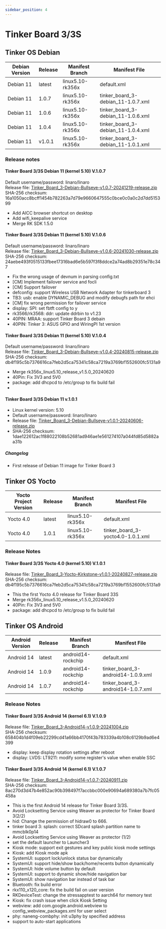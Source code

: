 ```yaml
---
sidebar_position: 4
---
```


# Tinker Board 3/3S
## Tinker OS Debian
|Debian Version|Release|Manifest Branch|Manifest File|
|-|-|-|-|
|Debian 11|latest|linux5.10-rk356x|default.xml|
|Debian 11|1.0.7|linux5.10-rk356x|tinker_board_3-debian_11-1.0.7.xml|
|Debian 11|1.0.6|linux5.10-rk356x|tinker_board_3-debian_11-1.0.6.xml|
|Debian 11|1.0.4|linux5.10-rk356x|tinker_board_3-debian_11-1.0.4.xml|
|Debian 11|v1.0.1|linux5.10-rk356x|tinker_board_3-debian_11-1.0.1.xml|

### Release notes
#### Tinker Board 3/3S Debian 11 (kernel 5.10) V.1.0.7
Default username/password: linaro/linaro  
Release file: [Tinker_Board_3-Debian-Bullseye-v1.0.7-20241219-release.zip](https://dlcdnets.asus.com/pub/ASUS/Embedded_IPC/Tinker%20Board%203/Tinker_Board_3-Debian-Bullseye-v1.0.7-20241219-release.zip?model=Tinker%20Board%203)  
SHA-256 checksum: 16a1050acc8bcff1454b782263a7d79e9660647555c0bce0c0a0c2d7dd515399
- Add AICC browser shortcut on desktop
- Add wifi_keepalive service
- Merge RK SDK 1.5.0

#### Tinker Board 3/3S Debian 11 (kernel 5.10) V.1.0.6
Default username/password: linaro/linaro  
Release file: [Tinker_Board_3-Debian-Bullseye-v1.0.6-20241030-release.zip](https://dlcdnets.asus.com/pub/ASUS/Embedded_IPC/Tinker%20Board%203/Tinker_Board_3-Debian-Bullseye-v1.0.6-20241030-release.zip?model=Tinker%20Board%203)  
SHA-256 checksum: 24aebe493f0515133fbee17316bad6e5b597f3f8ddce2a74ad8b29351e78c347
- Fix the wrong usage of devnum in parsing config.txt
- [CM] Implement failover service and focli
- [CM] Support failover
- defconfig: support Wireless USB Network Adapter for tinkerboard 3
- TB3: usb: enable DYNAMIC_DEBUG and modify debugfs path for ehci
- [CM] fix wrong permission for failover service
- display: SPI: set fbtft config to y
- rk3566/rk3568: ddr: update ddrbin to v1.23
- 40PIN: MRAA: support Tinker Board 3 debain
- 40PIN: Tinker 3: ASUS GPIO and WiringPI 1st version

#### Tinker Board 3/3S Debian 11 (kernel 5.10) V.1.0.4
Default username/password: linaro/linaro  
Release file: [Tinker_Board_3-Debian-Bullseye-v1.0.4-20240815-release.zip](https://dlcdnets.asus.com/pub/ASUS/Embedded_IPC/Tinker%20Board%203/Tinker_Board_3-Debian-Bullseye-v1.0.4-20240815-release.zip?model=Tinker%20Board%203)  
SHA-256 checksum: db4f195c5b7376616ca7feb2d5ca75341c58ca7219a3769bf1552600fc5131a9
- Merge rk356x_linux5.10_release_v1.5.0_20240620
- 40Pin: Fix 3V3 and 5V0
- package: add dhcpcd to /etc/group to fix build fail
- 
#### Tinker Board 3/3S Debian 11 v.1.0.1
- Linux kernel version: 5.10
- Default username/password: linaro/linaro
- Release file: [Tinker_Board_3-Debian-Bullseye-v1.0.1-20240606-release.zip](https://dlcdnets.asus.com/pub/ASUS/Embedded_IPC/Tinker%20Board%203/Tinker_Board_3-Debian-Bullseye-v1.0.1-20240606-release.zip?model=Tinker%20Board%203)
- SHA-256 checksum: 1dae122612ac1f88022108b52681ad946ae1e561274107a044fd85d5882aa31b

##### Changelog
- First release of Debian 11 image for Tinker Board 3

## Tinker OS Yocto
|Yocto Project Version|Release|Manifest Branch|Manifest File|
|-|-|-|-|
|Yocto 4.0|latest|linux5.10-rk356x|default.xml|
|Yocto 4.0|1.0.1|linux5.10-rk356x|tinker_board_3-yocto4.0-1.0.1.xml|

### Release Notes
#### Tinker Board 3/3S Yocto 4.0 (kernel 5.10) V.1.0.1
Release file: [Tinker_Board_3-Yocto-Kirkstone-v1.0.1-20240827-release.zip](https://dlcdnets.asus.com/pub/ASUS/Embedded_IPC/Tinker%20Board%203/Tinker_Board_3-Yocto-Kirkstone-v1.0.1-20240827-release.zip?model=Tinker%20Board%203)  
SHA-256 checksum: db4f195c5b7376616ca7feb2d5ca75341c58ca7219a3769bf1552600fc5131a9
- This the first Yocto 4.0 release for Tinker Board 33S
- Merge rk356x_linux5.10_release_v1.5.0_20240620
- 40Pin: Fix 3V3 and 5V0
- package: add dhcpcd to /etc/group to fix build fail

## Tinker OS Android
|Android Version|Release|Manifest Branch|Manifest File|
|-|-|-|-|
|Android 14|latest|android14-rockchip|default.xml|
|Android 14|1.0.9|android14-rockchip|tinker_board_3-android14-1.0.9.xml|
|Android 14|1.0.7|android14-rockchip|tinker_board_3-android14-1.0.7.xml|

### Release Notes
#### Tinker Board 3/3S Android 14 (kernel 6.1) V.1.0.9
Release file: [Tinker_Board_3-Android14-v1.0.9-20241004.zip](https://dlcdnets.asus.com/pub/ASUS/Embedded_IPC/Tinker%20Board%203/Tinker_Board_3-Android14-v1.0.9-20241004.zip?model=Tinker%20Board%203)  
SHA-256 checksum: 658404b1d4f09eb22299cd41a66bb4170f43b783339a4b108c6129b9ad6e4399
- display: keep display rotation settings after reboot
- display: LVDS: LT9211: modify some register's value when enable SSC

#### Tinker Board 3/3S Android 14 (kernel 6.1) V.1.0.7
Release file: [Tinker_Board_3-Android14-v1.0.7-20240911.zip](https://dlcdnets.asus.com/pub/ASUS/Embedded_IPC/Tinker%20Board%203/Tinker_Board_3-Android14-v1.0.7-20240911.zip?model=Tinker%20Board%203)  
SHA-256 checksum: 8ac270d3d47b4e852ac90b398497f7accbbc000e90694a689380a7b7fc05458a
- This is the first Android 14 release for Tinker Board 3/3S.
- Avoid Locksetting Service using Weaver as protector for Tinker Board 3(2/2)
- hid: Change the permission of hidraw0 to 666.
- tinker board 3: splash: correct SDcard splash partition name to mmcblk0p14
- Avoid Locksetting Service using Weaver as protector (1/2)
- set the default launcher to Launcher3
- Kiosk mode: support exit gestures and key public kiosk mode settings
- Kiosk: add Kiosk mode apk
- SystemUI: support lock/unlock status bar dynamically
- SystemUI: support hide/show back/home/recents button dynamically
- SystemUI: hide volume button by default
- SystemUI: support to dynamic show/hide navigation bar
- SystemUI: show navigation bar instead of task bar
- Bluetooth: fix build error
- rkx110_x120_core: fix the build fail on user version
- RKDeviceTest: change the stressapptest to aarch64 for memory test
- Kiosk: fix crash issue when click Kiosk Setting
- webview: add com.google.android.webview to config_webview_packages.xml for user select
- phy: naneng-combphy: init u3phy by specified address
- support to auto-start applications
